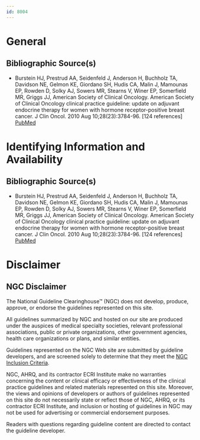 ```yaml
---
id: 8004
---
```


# General

## Bibliographic Source(s)

- Burstein HJ, Prestrud AA, Seidenfeld J, Anderson H, Buchholz TA, Davidson NE, Gelmon KE, Giordano SH, Hudis CA, Malin J, Mamounas EP, Rowden D, Solky AJ, Sowers MR, Stearns V, Winer EP, Somerfield MR, Griggs JJ, American Society of Clinical Oncology. American Society of Clinical Oncology clinical practice guideline: update on adjuvant endocrine therapy for women with hormone receptor-positive breast cancer. J Clin Oncol. 2010 Aug 10;28(23):3784-96. [124 references] [ PubMed ](http://www.ncbi.nlm.nih.gov/entrez/query.fcgi?cmd=Retrieve&db=pubmed&dopt=Abstract&list_uids=20625130)

# Identifying Information and Availability

## Bibliographic Source(s)

- Burstein HJ, Prestrud AA, Seidenfeld J, Anderson H, Buchholz TA, Davidson NE, Gelmon KE, Giordano SH, Hudis CA, Malin J, Mamounas EP, Rowden D, Solky AJ, Sowers MR, Stearns V, Winer EP, Somerfield MR, Griggs JJ, American Society of Clinical Oncology. American Society of Clinical Oncology clinical practice guideline: update on adjuvant endocrine therapy for women with hormone receptor-positive breast cancer. J Clin Oncol. 2010 Aug 10;28(23):3784-96. [124 references] [ PubMed ](http://www.ncbi.nlm.nih.gov/entrez/query.fcgi?cmd=Retrieve&db=pubmed&dopt=Abstract&list_uids=20625130)

# Disclaimer

## NGC Disclaimer

The National Guideline Clearinghouse™ (NGC) does not develop, produce, approve, or endorse the guidelines represented on this site.

All guidelines summarized by NGC and hosted on our site are produced under the auspices of medical specialty societies, relevant professional associations, public or private organizations, other government agencies, health care organizations or plans, and similar entities.

Guidelines represented on the NGC Web site are submitted by guideline developers, and are screened solely to determine that they meet the [NGC Inclusion Criteria](/help-and-about/summaries/inclusion-criteria).

NGC, AHRQ, and its contractor ECRI Institute make no warranties concerning the content or clinical efficacy or effectiveness of the clinical practice guidelines and related materials represented on this site. Moreover, the views and opinions of developers or authors of guidelines represented on this site do not necessarily state or reflect those of NGC, AHRQ, or its contractor ECRI Institute, and inclusion or hosting of guidelines in NGC may not be used for advertising or commercial endorsement purposes.

Readers with questions regarding guideline content are directed to contact the guideline developer.

